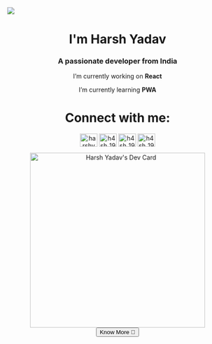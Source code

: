 ## <img src="https://user-images.githubusercontent.com/42115530/92640221-9728ca00-f2fa-11ea-8994-c72b26e937de.gif" align="center"/>

<div align="center" >
  <div>
    <h1 align="center" >I'm Harsh Yadav</h1>
<h3 align="center">A passionate developer from India</h3>


 I’m currently working on **React**

 I’m currently learning **PWA**

<p align="center">
    <h1></h1>
<h1 align="center" >Connect with me:</h1>
<a href="https://www.codechef.com/users/harshyadav19" target="blank"><img align="center" src="https://cdn.jsdelivr.net/npm/simple-icons@3.1.0/icons/codechef.svg" alt="harshyadav19" height="30" width="40" /></a>
<a href="https://codeforces.com/profile/h4sh_" target="blank"><img align="center" src="https://cdn.jsdelivr.net/npm/simple-icons@3.0.1/icons/codeforces.svg" alt="h4sh_19" height="30" width="40" /></a>
<a href="https://www.leetcode.com/h4sh_19" target="blank"><img align="center" src="https://cdn.jsdelivr.net/npm/simple-icons@3.0.1/icons/leetcode.svg" alt="h4sh_19" height="30" width="40" /></a>
<a href="https://www.hackerearth.com/h4sh_19"  target="blank"><img align="center" src="https://cdn.jsdelivr.net/npm/simple-icons@3.0.1/icons/hackerearth.svg" alt="h4sh_19" height="30" width="40" /></a>
</p>
  </div>
  

  <div ><a href="https://portfolio-ten-pi-47.vercel.app/"><img src="https://api.daily.dev/devcards/1dd55ef113e245d2a4f252dcd82d65d7.png?r=w9y" width="400" alt="Harsh Yadav's Dev Card"/></a>
<div style="display:flex;justify-content:center;align-items:center;width:100%">
  <a href="https://portfolio-ten-pi-47.vercel.app/"><button>Know More 📜</button></a>
  </div>
  </div>
</div>


